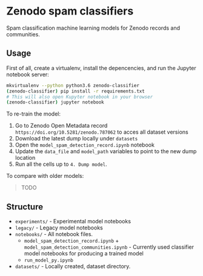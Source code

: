 # Zenodo spam classifiers

Spam classification machine learning models for Zenodo records and communities.

## Usage

First of all, create a virtualenv, install the depencencies, and run the Jupyter notebook server:

```bash
mkvirtualenv --python python3.6 zenodo-classifier
(zenodo-classifier) pip install -r requirements.txt
# This will also open Kupyter notebook in your browser
(zenodo-classifier) jupyter notebook
```

To re-train the model:

1. Go to Zenodo Open Metadata record `https://doi.org/10.5281/zenodo.787062` to acces all dataset versions
2. Download the latest dump locally under `datasets`
3. Open the `model_spam_detection_record.ipynb` notebook
4. Update the `data_file` and `model_path` variables to point to the new dump location
5. Run all the cells up to `4. Dump model`.

To compare with older models:

> TODO

## Structure

- `experiments/` - Experimental model notebooks
- `legacy/` - Legacy model notebooks
- `notebooks/` - All notebook files. 
	- `model_spam_detection_record.ipynb` + `model_spam_detection_communities.ipynb` - Currently used classifier model notebooks for producing a trained model
	- `run_model_py.ipynb`
- `datasets/` - Locally created, dataset directory.



